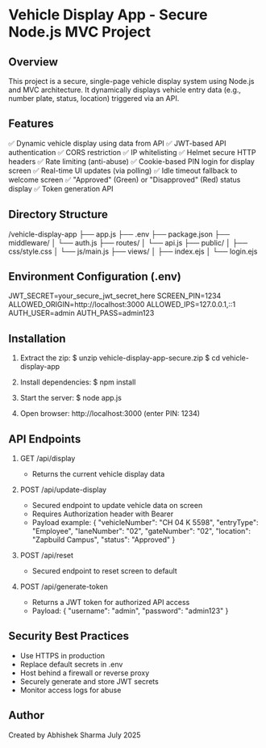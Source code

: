 Vehicle Display App - Secure Node.js MVC Project
=================================================

Overview
--------
This project is a secure, single-page vehicle display system using Node.js and MVC architecture.
It dynamically displays vehicle entry data (e.g., number plate, status, location) triggered via an API.

Features
--------
✅ Dynamic vehicle display using data from API
✅ JWT-based API authentication
✅ CORS restriction
✅ IP whitelisting
✅ Helmet secure HTTP headers
✅ Rate limiting (anti-abuse)
✅ Cookie-based PIN login for display screen
✅ Real-time UI updates (via polling)
✅ Idle timeout fallback to welcome screen
✅ "Approved" (Green) or "Disapproved" (Red) status display
✅ Token generation API

Directory Structure
-------------------
/vehicle-display-app
├── app.js
├── .env
├── package.json
├── middleware/
│   └── auth.js
├── routes/
│   └── api.js
├── public/
│   ├── css/style.css
│   └── js/main.js
├── views/
│   ├── index.ejs
│   └── login.ejs

Environment Configuration (.env)
--------------------------------
JWT_SECRET=your_secure_jwt_secret_here
SCREEN_PIN=1234
ALLOWED_ORIGIN=http://localhost:3000
ALLOWED_IPS=127.0.0.1,::1
AUTH_USER=admin
AUTH_PASS=admin123

Installation
------------
1. Extract the zip:
   $ unzip vehicle-display-app-secure.zip
   $ cd vehicle-display-app

2. Install dependencies:
   $ npm install

3. Start the server:
   $ node app.js

4. Open browser:
   http://localhost:3000 (enter PIN: 1234)

API Endpoints
-------------
1. GET /api/display
   - Returns the current vehicle display data

2. POST /api/update-display
   - Secured endpoint to update vehicle data on screen
   - Requires Authorization header with Bearer <token>
   - Payload example:
     {
       "vehicleNumber": "CH 04 K 5598",
       "entryType": "Employee",
       "laneNumber": "02",
       "gateNumber": "02",
       "location": "Zapbuild Campus",
       "status": "Approved"
     }

3. POST /api/reset
   - Secured endpoint to reset screen to default

4. POST /api/generate-token
   - Returns a JWT token for authorized API access
   - Payload: { "username": "admin", "password": "admin123" }

Security Best Practices
-----------------------
- Use HTTPS in production
- Replace default secrets in .env
- Host behind a firewall or reverse proxy
- Securely generate and store JWT secrets
- Monitor access logs for abuse

Author
------
Created by Abhishek Sharma
July 2025